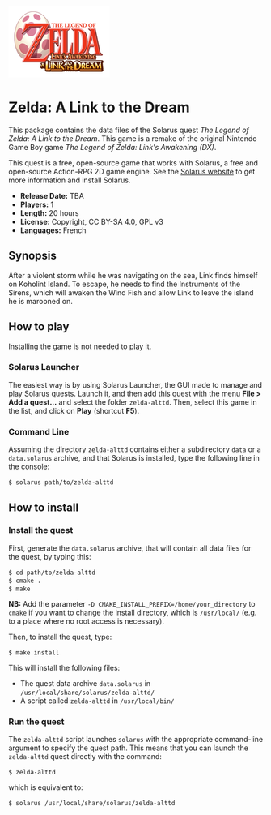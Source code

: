 ![](data/logos/logo.png)

# Zelda: A Link to the Dream

This package contains the data files of the Solarus quest *The Legend of Zelda: A Link to the Dream*. This game is a remake of the original Nintendo Game Boy game *The Legend of Zelda: Link's Awakening (DX)*.

This quest is a free, open-source game that works with Solarus, a free and open-source Action-RPG 2D game engine. See the [Solarus website](http://www.solarus-games.org) to get more information and install Solarus.

- **Release Date:** TBA
- **Players:** 1
- **Length:** 20 hours
- **License:** Copyright, CC BY-SA 4.0, GPL v3
- **Languages:** French


## Synopsis

After a violent storm while he was navigating on the sea, Link finds himself on Koholint Island. To escape, he needs to find the Instruments of the Sirens, which will awaken the Wind Fish and allow Link to leave the island he is marooned on. 


## How to play

Installing the game is not needed to play it.

### Solarus Launcher

The easiest way is by using Solarus Launcher, the GUI made to manage and play Solarus quests. Launch it, and then add this quest with the menu **File > Add a quest...** and select the folder `zelda-alttd`. Then, select this game in the list, and click on **Play** (shortcut **F5**).


### Command Line

Assuming the directory `zelda-alttd` contains either a subdirectory `data` or a `data.solarus` archive, and that Solarus is installed, type the following line in the console:

```
$ solarus path/to/zelda-alttd
```


## How to install

### Install the quest

First, generate the `data.solarus` archive, that will contain all data files for the quest, by typing this:

```
$ cd path/to/zelda-alttd
$ cmake .
$ make
```

**NB:** Add the parameter `-D CMAKE_INSTALL_PREFIX=/home/your_directory` to `cmake` if you want to change the install directory, which is `/usr/local/` (e.g. to a place where no root access is necessary).

Then, to install the quest, type:

```
$ make install
```

This will install the following files:

- The quest data archive `data.solarus` in `/usr/local/share/solarus/zelda-alttd/`
- A script called `zelda-alttd` in `/usr/local/bin/`


### Run the quest

The `zelda-alttd` script launches `solarus` with the appropriate command-line argument to specify the quest path. This means that you can launch the `zelda-alttd` quest directly with the command:

```
$ zelda-alttd
```

which is equivalent to:

```
$ solarus /usr/local/share/solarus/zelda-alttd
```
